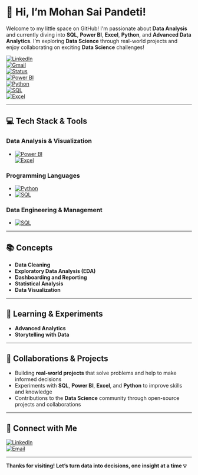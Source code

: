 # 👋 Hi, I’m Mohan Sai Pandeti!

Welcome to my little space on GitHub! I'm passionate about **Data Analysis** and currently diving into **SQL**, **Power BI**, **Excel**, **Python**, and **Advanced Data Analytics**. I’m exploring **Data Science** through real-world projects and enjoy collaborating on exciting **Data Science** challenges! 

[![LinkedIn](https://img.shields.io/badge/LinkedIn-Mohan%20Sai%20Pandeti-blue?logo=linkedin)](https://www.linkedin.com/in/mohansaipandeti)  
[![Gmail](https://img.shields.io/badge/Gmail-pandetimohansai@gmail.com-red?logo=gmail)](mailto:pandetimohansai@gmail.com)  
[![Status](https://img.shields.io/badge/Data%20Analyst-In%20Progress-success)](https://www.linkedin.com/in/mohansaipandeti)  
[![Power BI](https://img.shields.io/badge/Power%20BI-Intermediate-yellow?logo=powerbi)](https://www.microsoft.com/en-us/power-bi)  
[![Python](https://img.shields.io/badge/Python-Intermediate-blue?logo=python)](https://www.python.org/)  
[![SQL](https://img.shields.io/badge/SQL-Intermediate-lightgrey?logo=mysql)](https://www.mysql.com/)  
[![Excel](https://img.shields.io/badge/-Excel-Advanced-yellow?logo=microsoft-excel&color=green)](https://www.microsoft.com/en-us/microsoft-365/excel)

---

## 💻 Tech Stack & Tools

### **Data Analysis & Visualization**  
- [![Power BI](https://img.shields.io/badge/Power%20BI-Intermediate-yellow?logo=powerbi)](https://www.microsoft.com/en-us/power-bi)  
[![Excel](https://img.shields.io/badge/-Excel-Advanced-yellow?logo=microsoft-excel&color=green)](https://www.microsoft.com/en-us/microsoft-365/excel)


### **Programming Languages**  
- [![Python](https://img.shields.io/badge/Python-Intermediate-blue?logo=python)](https://www.python.org/)  
- [![SQL](https://img.shields.io/badge/SQL-Intermediate-lightgrey?logo=mysql)](https://www.mysql.com/)

### **Data Engineering & Management**  
- [![SQL](https://img.shields.io/badge/SQL-Intermediate-lightgrey?logo=mysql)](https://www.mysql.com/)

---

## 📚 Concepts  
- **Data Cleaning**  
- **Exploratory Data Analysis (EDA)**  
- **Dashboarding and Reporting**  
- **Statistical Analysis**  
- **Data Visualization**  

---

## 🌱 Learning & Experiments  
- **Advanced Analytics**  
- **Storytelling with Data**  

---

## 🤝 Collaborations & Projects  
- Building **real-world projects** that solve problems and help to make informed decisions  
- Experiments with **SQL**, **Power BI**, **Excel**, and **Python** to improve skills and knowledge  
- Contributions to the **Data Science** community through open-source projects and collaborations

---

## 🔗 Connect with Me

[![LinkedIn](https://img.shields.io/badge/LinkedIn-Mohan%20Sai-blue?logo=linkedin&style=for-the-badge)](https://www.linkedin.com/in/mohansaipandeti)  
[![Email](https://img.shields.io/badge/Email-pandetimohansai%40gmail.com-red?logo=gmail&style=for-the-badge)](mailto:pandetimohansai@gmail.com)

---

**Thanks for visiting! Let’s turn data into decisions, one insight at a time 💡**
